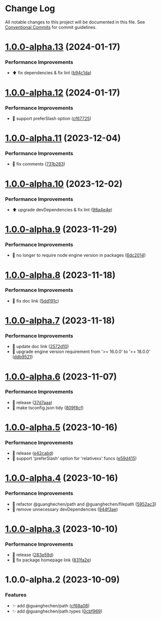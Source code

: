 # Change Log

All notable changes to this project will be documented in this file.
See [Conventional Commits](https://conventionalcommits.org) for commit guidelines.

# [1.0.0-alpha.13](https://github.com/guanghechen/sora/compare/@guanghechen/path.types@1.0.0-alpha.12...@guanghechen/path.types@1.0.0-alpha.13) (2024-01-17)


### Performance Improvements

* ⬆️ fix dependencies & fix lint ([b94c1da](https://github.com/guanghechen/sora/commit/b94c1dab2352201f11022e7aa5820c9da149cbb7))





# [1.0.0-alpha.12](https://github.com/guanghechen/sora/compare/@guanghechen/path.types@1.0.0-alpha.11...@guanghechen/path.types@1.0.0-alpha.12) (2024-01-17)


### Performance Improvements

* 🎨 support preferSlash option ([cf67725](https://github.com/guanghechen/sora/commit/cf67725983902912d31033bdd652ea8dbb36dd3b))





# [1.0.0-alpha.11](https://github.com/guanghechen/sora/compare/@guanghechen/path.types@1.0.0-alpha.10...@guanghechen/path.types@1.0.0-alpha.11) (2023-12-04)


### Performance Improvements

* 🎨 fix comments ([731b283](https://github.com/guanghechen/sora/commit/731b283fd0bf7b9d774f2d656417998ee6877751))





# [1.0.0-alpha.10](https://github.com/guanghechen/sora/compare/@guanghechen/path.types@1.0.0-alpha.9...@guanghechen/path.types@1.0.0-alpha.10) (2023-12-02)


### Performance Improvements

* ⬆️ upgrade devDependencies & fix lint ([98a4e4e](https://github.com/guanghechen/sora/commit/98a4e4e9309805f19a606bc7cc599774d5642f1b))





# [1.0.0-alpha.9](https://github.com/guanghechen/sora/compare/@guanghechen/path.types@1.0.0-alpha.8...@guanghechen/path.types@1.0.0-alpha.9) (2023-11-29)


### Performance Improvements

* 🔧 no longer to require node engine version in packages ([6dc2014](https://github.com/guanghechen/sora/commit/6dc2014122dd44bcadc893e2ee98697265e7d61e))





# [1.0.0-alpha.8](https://github.com/guanghechen/sora/compare/@guanghechen/path.types@1.0.0-alpha.7...@guanghechen/path.types@1.0.0-alpha.8) (2023-11-18)


### Performance Improvements

* 📝 fix doc link ([5dd191c](https://github.com/guanghechen/sora/commit/5dd191c935c0b44fa713f283786dfe69608b22ed))





# [1.0.0-alpha.7](https://github.com/guanghechen/sora/compare/@guanghechen/path.types@1.0.0-alpha.6...@guanghechen/path.types@1.0.0-alpha.7) (2023-11-18)


### Performance Improvements

* 🔧 update doc link ([2572d10](https://github.com/guanghechen/sora/commit/2572d10b061d07dff282e6084685db26f48890a0))
* 🔧 upgrade engine version requirement from '>= 16.0.0' to '>= 18.0.0' ([ddb9521](https://github.com/guanghechen/sora/commit/ddb9521b529b2ca838554794339b9e27ac80b8aa))





# [1.0.0-alpha.6](https://github.com/guanghechen/sora/compare/@guanghechen/path.types@1.0.0-alpha.5...@guanghechen/path.types@1.0.0-alpha.6) (2023-11-07)


### Performance Improvements

* :bookmark:  release ([37d7aaa](https://github.com/guanghechen/sora/commit/37d7aaa6820c1e1b12c2409e0d615fe5c2bd33b6))
* 🔧 make tsconfig.json tidy ([809f8cf](https://github.com/guanghechen/sora/commit/809f8cf6b18da2d8fbba1566a5f4a783b52683da))





# [1.0.0-alpha.5](https://github.com/guanghechen/sora/compare/@guanghechen/path.types@1.0.0-alpha.4...@guanghechen/path.types@1.0.0-alpha.5) (2023-10-16)


### Performance Improvements

* :bookmark:  release ([e42cabd](https://github.com/guanghechen/sora/commit/e42cabded60b75856018c6f216d08b3d830a29b2))
* 🎨 support 'preferSlash' option for 'relativexx' funcs ([e59d415](https://github.com/guanghechen/sora/commit/e59d415df8272f6a5b8afed1f57152e4b44c89b8))





# [1.0.0-alpha.4](https://github.com/guanghechen/sora/compare/@guanghechen/path.types@1.0.0-alpha.3...@guanghechen/path.types@1.0.0-alpha.4) (2023-10-16)


### Performance Improvements

* :art:  refactor @guanghechen/path and @guanghechen/filepath ([5952ac3](https://github.com/guanghechen/sora/commit/5952ac39fee92e807e3cccc8e4b4dfa1aba1fa34))
* 🔧 remove unnecessary devDependencies ([944f3ae](https://github.com/guanghechen/sora/commit/944f3aee64e68ce52ca30237c7d0240a82c9c58f))





# [1.0.0-alpha.3](https://github.com/guanghechen/sora/compare/@guanghechen/path.types@1.0.0-alpha.2...@guanghechen/path.types@1.0.0-alpha.3) (2023-10-10)


### Performance Improvements

* :bookmark:  release ([283e59d](https://github.com/guanghechen/sora/commit/283e59d85998ff630abddc0224f6dd2bf9546ca2))
* 🔧 fix package homepage link ([831fa2e](https://github.com/guanghechen/sora/commit/831fa2e9bc9ab2d4eb6795d82e6fa7f9a20d1046))





# 1.0.0-alpha.2 (2023-10-09)


### Features

* ✨ add @guanghechen/path ([cf68a08](https://github.com/guanghechen/sora/commit/cf68a08d661896d642254c58a5377b0556452cde))
* ✨ add @guanghechen/path.types ([0cbf969](https://github.com/guanghechen/sora/commit/0cbf969f481a3ba066af66fda72ec8834aa18c52))
